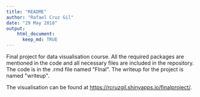 ```yaml
---
title: "README"
author: "Rafael Cruz Gil"
date: "29 May 2018"
output: 
    html_document:
      keep_md: TRUE
---
```


Final project for data visualisation course. All the required packages are mentioned in the code and all necessary files are included in the repository. The code is in the .rmd file named "FInal". The writeup for the project is named "writeup".

The visualisation can be found at https://rcruzgil.shinyapps.io/finalproject/.
